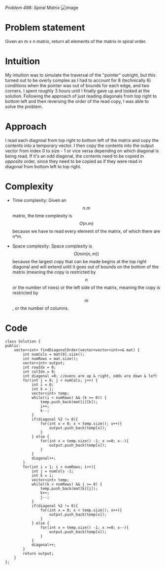 *Problem 498: Spiral Matrix*
![image](https://user-images.githubusercontent.com/76566137/208915314-4840853b-d106-49df-8ef0-6552f9b4462c.png)


# Problem statement
Given an m x n matrix, return all elements of the matrix in spiral order.
# Intuition
My intuition was to simulate the traversal of the "pointer" outright, but this turned out to be overly complex as I had to account for 8 (technically 6) conditions when the pointer was out of bounds for each edge, and two corners. I spent roughly 3 hours until I finally gave up and looked at the solution. Following the approach of just reading diagonals from top right to bottom left and then reversing the order of the read copy, I was able to solve the problem.
# Approach
I read each diagnoal from top right to bottom left of the matrix and copy the contents into a temporary vector. I then copy the contents into the output vector from index 0 to size - 1 or vice versa depending on which diagonal is being read. If it's an odd diagonal, the contents need to be copied in *opposite* order, since they need to be copied as if they were read in diagonal from bottom left to top right. 

# Complexity
- Time complexity:
Given an $$n.m$$ matrix, the time complexity is $$O(n . m)$$ because we have to read every element of the matrix, of which there are n*m. 

- Space complexity:
Space complexity is $$O(min(n,m))$$ because the largest copy that can be made begins at the top right diagonal and will extend until it goes out of bounds on the bottom of the matrix (meaning the copy is restricted by $$n$$ or the number of rows) or the left side of the matrix, meaning the copy is restricted by $$m$$, or the number of columns.

# Code
```
class Solution {
public:
    vector<int> findDiagonalOrder(vector<vector<int>>& mat) {
        int numCols = mat[0].size();
        int numRows = mat.size();
        vector<int> output;
        int rowIdx = 0;
        int colIdx = 0;
        int diagonal =0; //evens are up & right, odds are down & left
        for(int j = 0; j < numCols; j++) {
            int i = 0;
            int k = j;
            vector<int> temp;
            while((i < numRows) && (k >= 0)) {
                temp.push_back(mat[i][k]);
                i++;
                k--;
            }
            if(diagonal %2 != 0){
                for(int x = 0; x < temp.size(); x++){
                    output.push_back(temp[x]);
                }
            } else {
                for(int x = temp.size() -1; x >=0; x--){
                    output.push_back(temp[x]);
                }
            }
            diagonal++;
        }
        for(int i = 1; i < numRows; i++){
            int j = numCols -1;
            int k = i;
            vector<int> temp;
            while((k < numRows) && j >= 0) {
                temp.push_back(mat[k][j]);
                k++;
                j--;
            }
            if(diagonal %2 != 0){
                for(int x = 0; x < temp.size(); x++){
                    output.push_back(temp[x]);
                }
            } else {
                for(int x = temp.size() -1; x >=0; x--){
                    output.push_back(temp[x]);
                }
            }
            diagonal++;
        }
        return output;
    }
};
```
